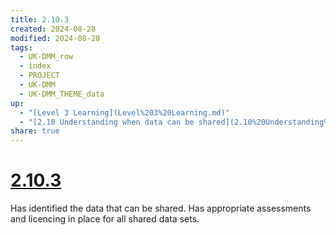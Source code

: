 ```yaml
---
title: 2.10.3
created: 2024-08-28
modified: 2024-08-28
tags:
  - UK-DMM_row
  - index
  - PROJECT
  - UK-DMM
  - UK-DMM_THEME_data
up:
  - "[Level 3 Learning](Level%203%20Learning.md)"
  - "[2.10 Understanding when data can be shared](2.10%20Understanding%20when%20data%20can%20be%20shared.md)"
share: true
---
```

# [2.10.3](2.10.3.md)

Has identified the data that can be shared. Has appropriate assessments and licencing in place for all shared data sets.

